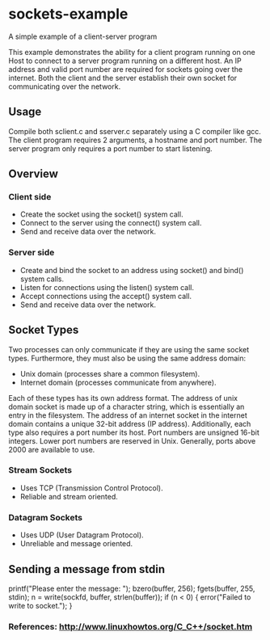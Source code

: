 # sockets-example
A simple example of a client-server program

This example demonstrates the ability for a client program running on one Host to connect to a server program running on a different host. An IP address and valid port number are required for sockets going over the internet. Both the client and the server establish their own socket for communicating over the network.

## Usage

Compile both sclient.c and sserver.c separately using a C compiler like gcc. The client program requires 2 arguments, a hostname and port number. The server program only requires a port number to start listening.

## Overview

### Client side

- Create the socket using the socket() system call.
- Connect to the server using the connect() system call.
- Send and receive data over the network.

### Server side

- Create and bind the socket to an address using socket() and bind() system calls.
- Listen for connections using the listen() system call.
- Accept connections using the accept() system call.
- Send and receive data over the network.

## Socket Types

Two processes can only communicate if they are using the same socket types. Furthermore, they must also be using the same address domain:
- Unix domain (processes share a common filesystem).
- Internet domain (processes communicate from anywhere).

Each of these types has its own address format. The address of unix domain socket is made up of a character string, which is essentially an entry in the filesystem. The address of an internet socket in the internet domain contains a unique 32-bit address (IP address). Additionally, each type also requires a port number its host. Port numbers are unsigned 16-bit integers. Lower port numbers are reserved in Unix. Generally, ports above 2000 are available to use.

### Stream Sockets

- Uses TCP (Transmission Control Protocol).
- Reliable and stream oriented.

### Datagram Sockets

- Uses UDP (User Datagram Protocol).
- Unreliable and message oriented.

## Sending a message from stdin
printf("Please enter the message: ");
bzero(buffer, 256);
fgets(buffer, 255, stdin);
n = write(sockfd, buffer, strlen(buffer));
if (n < 0) {
    error("Failed to write to socket.");
}


### References: http://www.linuxhowtos.org/C_C++/socket.htm
